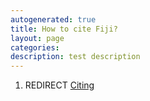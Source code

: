 ```yaml
---
autogenerated: true
title: How to cite Fiji?
layout: page
categories: 
description: test description
---
```


1.  REDIRECT [Citing](Citing)
